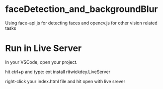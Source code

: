 # faceDetection_and_backgroundBlur

Using face-api.js for detecting faces and opencv.js for other vision related tasks


# Run in Live Server

In your VSCode, open your project.

hit ctrl+p and type: ext install ritwickdey.LiveServer

right-click your index.html file and hit open with live srever
